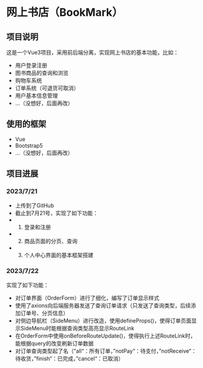 # 网上书店（BookMark）

## 项目说明

这是一个Vue3项目，采用前后端分离，实现网上书店的基本功能，比如：

* 用户登录注册
* 图书商品的查询和浏览
* 购物车系统
* 订单系统（可退货可取消）
* 用户基本信息管理
* ...（没想好，后面再改）

## 使用的框架

* Vue
* Bootstrap5
* ...（没想好，后面再改）

## 项目进展

### 2023/7/21

* 上传到了GitHub
* 截止到7月21号，实现了如下功能：
* 1. 登录和注册
* 2. 商品页面的分页、查询
* 3. 个人中心界面的基本框架搭建

### 2023/7/22

实现了如下功能：
* 对订单界面（OrderForm）进行了细化，编写了订单显示样式
* 使用了axions向后端服务器发送了查询订单请求（只发送了查询类型，后续添加订单号、分页信息）
* 对侧边导航栏（SideMenu）进行改造，使用defineProps()，使得订单页面显示SideMenu时能根据查询类型高亮显示RouteLink
* 在OrderForm中使用onBeforeRouteUpdate()，使得执行上述RouteLink时，能根据query的改变刷新订单数据
* 对订单查询类型起了名（”all“：所有订单，”notPay“：待支付，”notReceive“：待收货，”finish“：已完成，”cancel“：已取消）